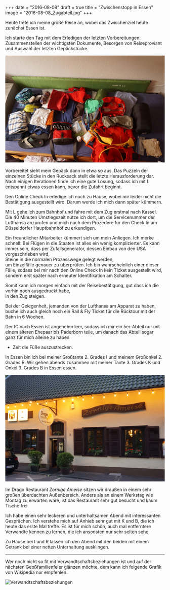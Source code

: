+++
date = "2016-08-08"
draft = true
title = "Zwischenstopp in Essen"
image = "2016-08-08_Zugabteil.jpg"
+++

Heute trete ich meine große Reise an,
wobei das Zwischenziel heute zunächst Essen ist. 

Ich starte den Tag mit dem Erledigen der 
letzten Vorbereitungen:
Zusammenstellen der wichtigsten Dokumente,
Besorgen von Reiseproviant und Auswahl der letzten Gepäckstücke. 

![Gepäck](/images/2016-08-08_Gepaeck.jpg)

Vorbereitet sieht mein Gepäck dann in etwa so aus. Das Puzzeln der einzelnen Stücke in den Rucksack 
stellt die letzte Herausforderung dar.
Nach einigen Iterationen finde ich eine gute Lösung,
sodass ich mit L entspannt etwas essen kann,
bevor die Zufahrt beginnt. 

Den Online Check In erledige ich noch zu Hause, 
wobei mir leider nicht die Bestätigung 
ausgestellt wird. Darum werde ich mich dann
später kümmern.

Mit L gehe ich zum Bahnhof und fahre mit dem Zug erstmal nach Kassel. 
Die 40 Minuten Umstiegszeit nutze ich dort, um die Servicenummer der Lufthansa anzurufen 
und mich nach dem Prozedere für den Check In 
am Düsseldorfer Hauptbahnhof zu erkundigen. 

Ein freundlicher Mitarbeiter kümmert sich um 
mein Anliegen. 
Ich merke schnell: 
Bei Flügen in die Staaten ist alles ein wenig komplizierter. 
Es kann immer sein, dass per Zufallsgenerator,
dessen Einbau von den USA vorgeschrieben wird,  
Steine in die normalen Prozesswege gelegt werden,  
um Einzelfälle genauer zu überprüfen. 
Ich bin wahrscheinlich einer dieser Fälle,
sodass bei mir nach den Online Check In kein Ticket 
ausgestellt wird, sondern erst später nach 
erneuter Identifikation am Schalter. 

Somit kann ich morgen einfach mit der Reisebestätigung, 
gut dass ich die vorhin noch ausgedruckt habe,  
in den Zug steigen. 

Bei der Gelegenheit, 
jemanden von der Lufthansa am Apparat zu haben, 
buche ich auch gleich noch ein Rail & Fly Ticket 
für die Rücktour mit der Bahn in 6 Wochen. 

Der IC nach Essen ist angenehm leer, 
sodass ich mir ein 5er-Abteil nur mit einem 
älteren Ehepaar bis Paderborn teile, 
um danach das Abteil sogar ganz für mich 
alleine zu haben 
- Zeit die Füße auszustrecken. 

In Essen bin ich bei meiner Großtante 2. Grades I
und meinem Großonkel 2. Grades R. 
Wir gehen abends zusammen mit meiner 
Tante 3. Grades K und Onkel 3. Grades B
in Essen essen. 

![Drago](/images/2016-08-08_Drago.jpg)

Im Drago Restaurant *Zornige Ameise* 
sitzen wir draußen in einem sehr großen überdachten Außenbereich. 
Anders als an einem Werkstag wie Montag zu erwarten wäre,
ist das Restaurant sehr gut besucht und kaum Tische frei. 

Ich habe einen sehr leckeren 
und unterhaltsamen Abend mit interessanten Gesprächen. 
Ich verstehe mich auf Anhieb sehr
gut mit K und B, die ich heute das erste
Mal treffe. 
Es ist für mich schön, 
auch mal entferntere Verwandte kennen zu lernen, 
die ich ansonsten nur sehr selten sehe. 

Zu Hause bei I und R lassen ich den Abend 
mit den beiden mit einem Getränk bei 
einer netten Unterhaltung ausklingen. 

------

Wer noch nicht so fit mit Verwandtschaftsbeziehungen ist
und auf der nächsten Geoßfamilienfeier glänzen möchte,
dem kann ich folgende Grafik von Wikipedia 
nur empfehlen.

![Verwandtschaftsbeziehungen](https://upload.wikimedia.org/wikipedia/commons/f/ff/European_kinship_system_de.svg)


